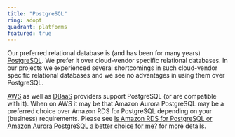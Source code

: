 ```yaml
---
title: "PostgreSQL"
ring: adopt
quadrant: platforms
featured: true
---
```


Our preferred relational database is (and has been for many years) <a href="https://www.postgresql.org/">PostgreSQL</a>. We prefer it over cloud-vendor specific relational databases. In our projects we experienced several shortcomings in such cloud-vendor specific relational databases and we see no advantages in using them over PostgreSQL. 

<a href="aws.html">AWS</a> as well as <a href="dbaas.html">DBaaS</a> providers support PostgreSQL (or are compatible with it). When on AWS it may be that Amazon Aurora PostgreSQL may be a preferred choice over Amazon RDS for PostgreSQL depending on your (business) requirements. Please see <a href="https://aws.amazon.com/blogs/database/is-amazon-rds-for-postgresql-or-amazon-aurora-postgresql-a-better-choice-for-me/">Is Amazon RDS for PostgreSQL or Amazon Aurora PostgreSQL a better choice for me?</a> for more details.